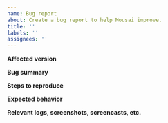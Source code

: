 ```yaml
---
name: Bug report
about: Create a bug report to help Mousai improve.
title: ''
labels: ''
assignees: ''
---
```


**Affected version**

<!--
Open Mousai's Main Menu, click on About Mousai, go to
Troubleshooting > Debugging Information, copy the text, and paste it here.

If there are other relevant version information, please include them here.
-->

**Bug summary**

<!--
Provide a short summary of the bug you encountered.
-->

**Steps to reproduce**

<!--
1. Go to '...'
2. Click on '....'
3. See error
-->

**Expected behavior**

<!--
What did you expect Mousai should do?
-->

**Relevant logs, screenshots, screencasts, etc.**

<!--
If you have further information, such as technical documentation, logs,
screenshots or screencasts related, please provide them here.

If applicable, please attach the logs from running Mousai in the
terminal with the following environment variables: `RUST_BACKTRACE=1 RUST_LOG=mousai=debug`
(e.g., `RUST_BACKTRACE=1 RUST_LOG=mousai=debug flatpak run io.github.seadve.Mousai`).
-->
